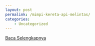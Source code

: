 ```yaml
---
layout: post
permalink: /mimpi-kereta-api-melintas/
categories:
    - Uncategorized
---
```


[Baca Selengkapnya](/03)